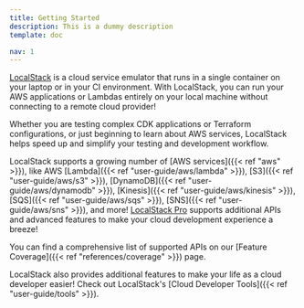 ```yaml
---
title: Getting Started
description: This is a dummy description
template: doc

nav: 1
---
```


[LocalStack](https://localstack.cloud) is a cloud service emulator that runs in a single container on your laptop or in your CI environment.
With LocalStack, you can run your AWS applications or Lambdas entirely on your local machine without connecting to a remote cloud provider!

Whether you are testing complex CDK applications or Terraform configurations, or just beginning to learn about AWS services, LocalStack helps speed up and simplify your testing and development workflow.

LocalStack supports a growing number of [AWS services]({{< ref "aws" >}}), like AWS [Lambda]({{< ref "user-guide/aws/lambda" >}}), [S3]({{< ref "user-guide/aws/s3" >}}), [DynamoDB]({{< ref "user-guide/aws/dynamodb" >}}), [Kinesis]({{< ref "user-guide/aws/kinesis" >}}), [SQS]({{< ref "user-guide/aws/sqs" >}}), [SNS]({{< ref "user-guide/aws/sns" >}}), and more!
[LocalStack Pro](https://localstack.cloud/pricing) supports additional APIs and advanced features to make your cloud development experience a breeze!

You can find a comprehensive list of supported APIs on our [Feature Coverage]({{< ref "references/coverage" >}}) page.

LocalStack also provides additional features to make your life as a cloud developer easier!
Check out LocalStack's [Cloud Developer Tools]({{< ref "user-guide/tools" >}}).

